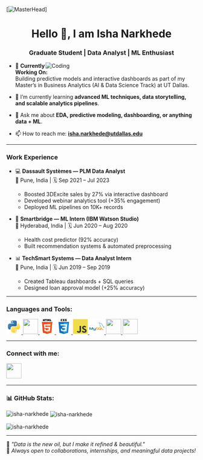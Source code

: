 [![MasterHead](https://github.com/IshaNarkhede/IshaNarkhede/blob/main/header.png)]
<h1 align="center">Hello 👋, I am Isha Narkhede</h1>
<h3 align="center">Graduate Student | Data Analyst | ML Enthusiast</h3>

<img align="right" alt="Coding" width="400" src="https://cdn.dribbble.com/users/1162077/screenshots/3848914/programmer.gif">

- 🔭 **Currently Working On:**  
  Building predictive models and interactive dashboards as part of my Master’s in Business Analytics (AI & Data Science Track) at UT Dallas.

- 🌱 I’m currently learning **advanced ML techniques, data storytelling, and scalable analytics pipelines**.

- 💬 Ask me about **EDA, predictive modeling, dashboarding, or anything data + ML**.

- 📫 How to reach me: **isha.narkhede@utdallas.edu**

---

<h3 align="left">Work Experience</h3>

- 💻 **Dassault Systèmes — PLM Data Analyst**  
  📍 Pune, India | 🗓️ Sep 2021 – Jul 2023  
  - Boosted 3DExcite sales by 27% via interactive dashboard  
  - Developed webinar analytics tool (+35% engagement)  
  - Deployed ML pipelines on 10K+ records  

- 🧠 **Smartbridge — ML Intern (IBM Watson Studio)**  
  📍 Hyderabad, India | 🗓️ Jun 2020 – Aug 2020  
  - Health cost predictor (92% accuracy)  
  - Built recommendation systems & automated preprocessing  

- 📊 **TechSmart Systems — Data Analyst Intern**  
  📍 Pune, India | 🗓️ Jun 2019 – Sep 2019  
  - Created Tableau dashboards + SQL queries  
  - Designed loan approval model (+25% accuracy)

---

<h3 align="left">Languages and Tools:</h3>
<p align="left">
<a href="https://www.python.org" target="_blank"> <img src="https://raw.githubusercontent.com/devicons/devicon/master/icons/python/python-original.svg" width="40" height="40"/> </a>
<a href="https://www.r-project.org/" target="_blank"> <img src="https://www.vectorlogo.zone/logos/r-project/r-project-icon.svg" width="40" height="40"/> </a>
<a href="https://developer.mozilla.org/en-US/docs/Web/HTML" target="_blank"> <img src="https://raw.githubusercontent.com/devicons/devicon/master/icons/html5/html5-original-wordmark.svg" width="40" height="40"/> </a>
<a href="https://developer.mozilla.org/en-US/docs/Web/CSS" target="_blank"> <img src="https://raw.githubusercontent.com/devicons/devicon/master/icons/css3/css3-original-wordmark.svg" width="40" height="40"/> </a>
<a href="https://www.javascript.com/" target="_blank"> <img src="https://raw.githubusercontent.com/devicons/devicon/master/icons/javascript/javascript-original.svg" width="40" height="40"/> </a>
<a href="https://www.mysql.com/" target="_blank"> <img src="https://raw.githubusercontent.com/devicons/devicon/master/icons/mysql/mysql-original-wordmark.svg" width="40" height="40"/> </a>
<a href="https://www.tableau.com/" target="_blank"> <img src="https://cdn.worldvectorlogo.com/logos/tableau-software.svg" width="40" height="40"/> </a>
<a href="https://scikit-learn.org/" target="_blank"> <img src="https://upload.wikimedia.org/wikipedia/commons/0/05/Scikit_learn_logo_small.svg" width="40" height="40"/> </a>
</p>

---

<h3 align="left">Connect with me:</h3>
<p align="left">
<a href="https://linkedin.com/in/isha-narkhede" target="blank"><img src="https://raw.githubusercontent.com/rahuldkjain/github-profile-readme-generator/master/src/images/icons/Social/linked-in-alt.svg" width="40" height="40"/></a>
</p>

---

<h3 align="left">📊 GitHub Stats:</h3>
<p><img align="left" src="https://github-readme-stats.vercel.app/api/top-langs?username=isha-narkhede&show_icons=true&locale=en&layout=compact" alt="isha-narkhede" /></p>

<p>&nbsp;<img align="center" src="https://github-readme-stats.vercel.app/api?username=isha-narkhede&show_icons=true&locale=en" alt="isha-narkhede" /></p>

<p><img align="center" src="https://github-readme-streak-stats.herokuapp.com/?user=isha-narkhede&" alt="isha-narkhede" /></p>

---

💬 *"Data is the new oil, but I make it refined & beautiful."*  
🧡 *Always open to collaborations, internships, and meaningful data projects!*
